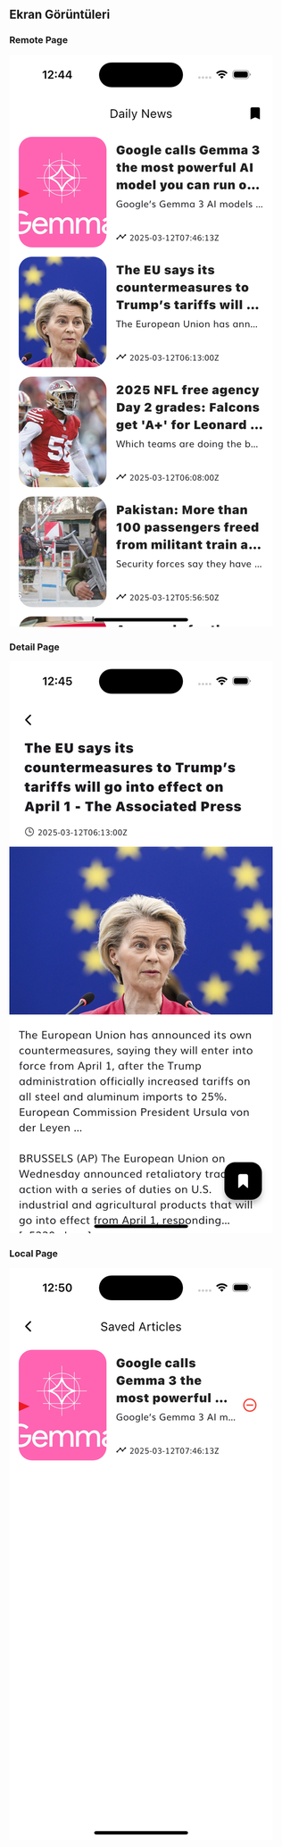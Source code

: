 ## Ekran Görüntüleri

### Remote Page
![Home](assets/images/img1.png)

### Detail Page
![Detail](assets/images/img2.png)

### Local Page
![Detail](assets/images/img3.png)


